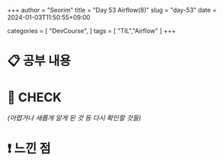 +++
author = "Seorim"
title =  "Day 53 Airflow(8)"
slug = "day-53"
date = 2024-01-03T11:50:55+09:00

categories = [
    "DevCourse",
]
tags = [
    "TIL","Airflow"
]
+++

<style>
g1 { color: #79AC78 }
g2 { color: #B0D9B1 }
g3 { color: #D0E7D2 }
g4 { color: #618264 }
o1 { color: #F9B572 }
w1 { color: #FAF8ED }
</style>

# 📋 공부 내용

##

###

# 👀 CHECK

_<span style = "font-size:15px">(어렵거나 새롭게 알게 된 것 등 다시 확인할 것들)</span>_

# ❗ 느낀 점
